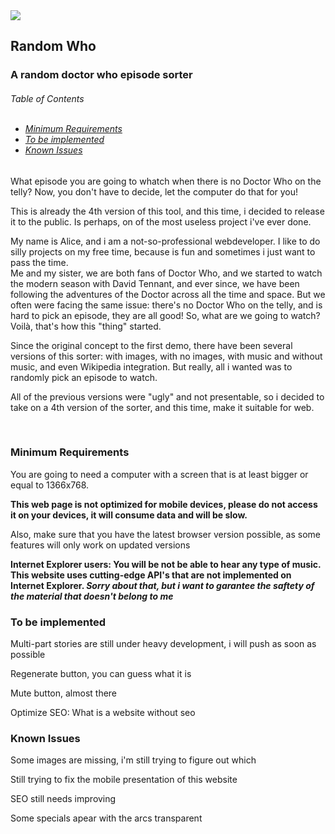 <img src="https://alicescfernandes.github.io/random-who/images/banner.jpg">
<h2>Random Who</h2>
<h3>A random doctor who episode sorter</h3>

<h6>Table of Contents<br>
<br>
<ul>
<li><a href="#c1">Minimum Requirements</a></li>
<li><a href="#c2">To be implemented</a></li>
<li><a href="#c3">Known Issues</a></li>
</ul>
</h6>

<p>What episode you are going to whatch when there is no Doctor Who on the telly? Now, you don't have to decide, let the computer do that for you!</p>
<p>This is already the 4th version of this tool, and this time, i decided to release it to the public. Is perhaps, on of the most useless project i've ever done.</p>
<p>My name is Alice, and i am a not-so-professional webdeveloper. I like to do silly projects on my free time, because is fun and sometimes i just want to pass the time.<br>Me and my sister, we are both fans of Doctor Who, and we started to watch the modern season with David Tennant, and ever since, we have been following the adventures of the Doctor across all the time and space. But we often were facing the same issue: there's no Doctor Who on the telly, and is hard to pick an episode, they are all good! So, what are we going to watch? Voilà, that's how this "thing" started.</p>
<p>Since the original concept to the first demo, there have been several versions of this sorter: with images, with no images, with music and without music, and even Wikipedia integration. But really, all i wanted was to randomly pick an episode to watch.</p>
<p>All of the previous versions were "ugly" and not presentable, so i decided to take on a 4th version of the sorter, and this time, make it suitable for web.</p>

<br>
<h3 id="c1">Minimum Requirements</h3>
<p>You are going to need a computer with a screen that is at least bigger or equal to 1366x768.</p>
<p><strong>This web page is not optimized for mobile devices, please do not access it on your devices, it will consume data and will be slow.</strong></p>
<p>Also, make sure that you have the latest browser version possible, as some features will only work on updated versions</p>
<p><strong>Internet Explorer users: You will be not be able to hear any type of music. This website uses cutting-edge API's that are not implemented on Internet Explorer. <em>Sorry about that, but i want to garantee the saftety of the material that doesn't belong to me</em> </strong></p>


<h3 id="c2">To be implemented</h3>
<p>Multi-part stories are still under heavy development, i will push as soon as possible</p>
<p>Regenerate button, you can guess what it is</p>
<p>Mute button, almost there</p>
<p>Optimize SEO: What is a website without seo</p>

<h3 id="c3">Known Issues</h3>
<p>Some images are missing, i'm still trying to figure out which</p>
<p>Still trying to fix the mobile presentation of this website</p>
<p>SEO still needs improving</p>
<p>Some specials apear with the arcs transparent</p>
